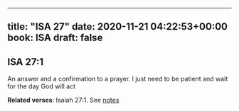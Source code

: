 
---
title: "ISA 27"
date: 2020-11-21 04:22:53+00:00
book: ISA
draft: false
---

## ISA 27:1

An answer and a confirmation to a prayer. I just need to be patient and wait for the day God will act

**Related verses**: Isaiah 27:1. See [notes](https://my.bible.com/notes/3567478463093531387)

